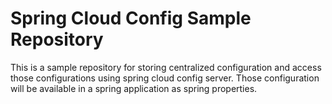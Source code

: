 # Spring Cloud Config Sample Repository

This is a sample repository for storing centralized configuration and access those configurations using spring cloud config server. Those configuration will be available in a spring application as spring properties.
